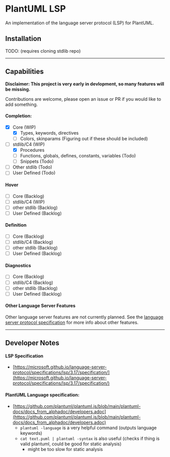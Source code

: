 # PlantUML LSP

An implementation of the language server protocol (LSP) for PlantUML.


## Installation

TODO: (requires cloning stdlib repo)

---

## Capabilities

**Disclaimer: This project is very early in devlopment, so many features will be missing.**

Contributions are welcome, please open an issue or PR if you would like to add something.

#### Completion:
- [x] Core (WIP)
    - [x] Types, keywords, directives
    - [ ] Colors, skinparams (Figuring out if these should be included)
- [ ] stdlib/C4 (WIP)
    - [x] Procedures
    - [ ] Functions, globals, defines, constants, variables (Todo)
    - [ ] Snippets (Todo)
- [ ] Other stdlib (Todo)
- [ ] User Defined (Todo)

#### Hover
- [ ] Core (Backlog)
- [ ] stdlib/C4 (WIP)
- [ ] other stdlib (Backlog)
- [ ] User Defined (Backlog)

#### Definition
- [ ] Core (Backlog)
- [ ] stdlib/C4 (Backlog)
- [ ] other stdlib (Backlog)
- [ ] User Defined (Backlog)

#### Diagnostics
- [ ] Core (Backlog)
- [ ] stdlib/C4 (Backlog)
- [ ] other stdlib (Backlog)
- [ ] User Defined (Backlog)

#### Other Language Server Features
Other language server features are not currently planned.
See the [language server protocol specification](https://microsoft.github.io/language-server-protocol/specifications/lsp/3.17/specification/#languageFeatures) for more info about other features.

---

## Developer Notes

#### LSP Specification
- [https://microsoft.github.io/language-server-protocol/specifications/lsp/3.17/specification/](https://microsoft.github.io/language-server-protocol/specifications/lsp/3.17/specification/)

#### PlantUML Language specification:
- [https://github.com/plantuml/plantuml.js/blob/main/plantuml-docs/docs_from_alphadoc/developers.adoc](https://github.com/plantuml/plantuml.js/blob/main/plantuml-docs/docs_from_alphadoc/developers.adoc)
    - `plantuml -language` is a very helpful command (outputs language keywords)
    - `cat text.puml | plantuml -syntax` is also useful (checks if thing is valid plantuml, could be good for static analysis)
        - might be too slow for static analysis

